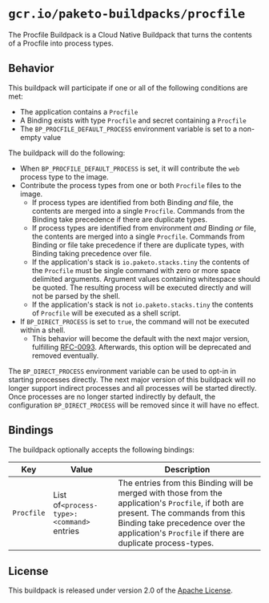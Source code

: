 # `gcr.io/paketo-buildpacks/procfile`
The Procfile Buildpack is a Cloud Native Buildpack that turns the contents of a Procfile into process types.

## Behavior
This buildpack will participate if one or all of the following conditions are met:

* The application contains a `Procfile`
* A Binding exists with type `Procfile` and secret containing a `Procfile`
* The `BP_PROCFILE_DEFAULT_PROCESS` environment variable is set to a non-empty value

The buildpack will do the following:

* When `BP_PROCFILE_DEFAULT_PROCESS` is set, it will contribute the `web` process type to the image.
* Contribute the process types from one or both `Procfile` files to the image.
  * If process types are identified from both Binding _and_ file, the contents are merged into a single `Procfile`. Commands from the Binding take precedence if there are duplicate types.
  * If process types are identified from environment _and_ Binding _or_ file, the contents are merged into a single `Procfile`. Commands from Binding or file take precedence if there are duplicate types, with Binding taking precedence over file.
  * If the application's stack is `io.paketo.stacks.tiny` the contents of the `Procfile` must be single command with zero or more space delimited arguments. Argument values containing whitespace should be quoted. The resulting process will be executed directly and will not be parsed by the shell.
  * If the application's stack is not `io.paketo.stacks.tiny` the contents of `Procfile` will be executed as a shell script.
* If `BP_DIRECT_PROCESS` is set to `true`, the command will not be executed within a shell.
  * This behavior will become the default with the next major version, fulfilling [RFC-0093](https://github.com/buildpacks/rfcs/blob/main/text/0093-remove-shell-processes.md). Afterwards, this option will be deprecated and removed eventually.

The `BP_DIRECT_PROCESS` environment variable can be used to opt-in in starting processes directly. The next major version of this buildpack will no longer support indirect processes and all processes will be started directly. Once processes are no longer started indirectly by default, the configuration `BP_DIRECT_PROCESS` will be removed since it will have no effect.

## Bindings

The buildpack optionally accepts the following bindings:

|Key                   | Value   | Description
|----------------------|---------|------------
|`Procfile` |List of`<process-type>: <command>` entries | The entries from this Binding will be merged with those from the application's `Procfile`, if both are present. The commands from this Binding take precedence over the application's `Procfile` if there are duplicate process-types.



## License
This buildpack is released under version 2.0 of the [Apache License][a].

[a]: http://www.apache.org/licenses/LICENSE-2.0

